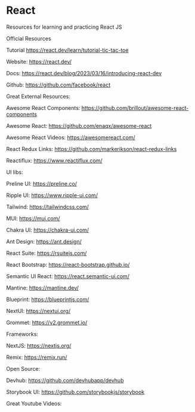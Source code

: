 # React

Resources for learning and practicing React JS

Official Resources

Tutorial https://react.dev/learn/tutorial-tic-tac-toe

Website: https://react.dev/

Docs: https://react.dev/blog/2023/03/16/introducing-react-dev

Github: https://github.com/facebook/react

Great External Resources:

Awesome React Components: https://github.com/brillout/awesome-react-components

Awesome React: https://github.com/enaqx/awesome-react

Awesome React Videos: https://awesomereact.com/

React Redux Links: https://github.com/markerikson/react-redux-links

Reactiflux: https://www.reactiflux.com/

UI libs:

Preline UI: https://preline.co/

Ripple UI: https://www.ripple-ui.com/

Tailwind: https://tailwindcss.com/

MUI: https://mui.com/

Chakra UI: https://chakra-ui.com/

Ant Design: https://ant.design/

React Suite: https://rsuitejs.com/

React Bootstrap: https://react-bootstrap.github.io/

Semantic UI React: https://react.semantic-ui.com/

Mantine: https://mantine.dev/

Blueprint: https://blueprintjs.com/

NextUI: https://nextui.org/

Grommet: https://v2.grommet.io/


Frameworks:

NextJS: https://nextjs.org/

Remix: https://remix.run/

Open Source:

Devhub: https://github.com/devhubapp/devhub

Storybook UI: https://github.com/storybookjs/storybook

Great Youtube Videos:
